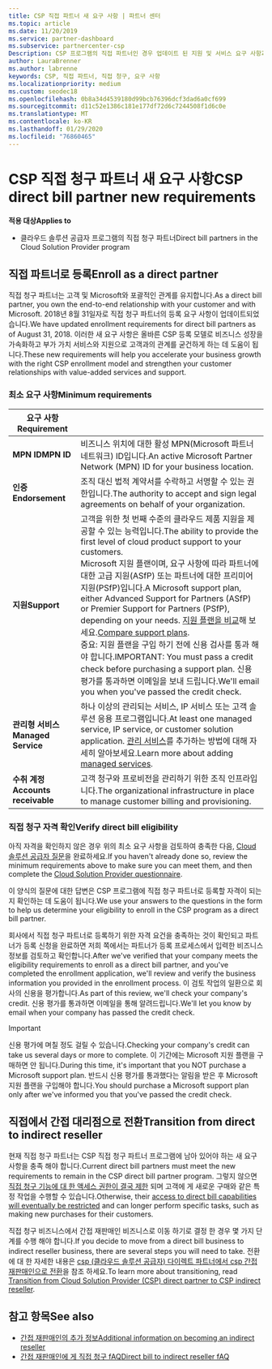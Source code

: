 ```yaml
---
title: CSP 직접 파트너 새 요구 사항 | 파트너 센터
ms.topic: article
ms.date: 11/20/2019
ms.service: partner-dashboard
ms.subservice: partnercenter-csp
Description: CSP 프로그램의 직접 파트너인 경우 업데이트 된 지원 및 서비스 요구 사항과 이러한 요구 사항을 충족 하는 방법에 대해 알아볼 수 있습니다.
author: LauraBrenner
ms.author: labrenne
keywords: CSP, 직접 파트너, 직접 청구, 요구 사항
ms.localizationpriority: medium
ms.custom: seodec18
ms.openlocfilehash: 0b8a34d4539180d99bcb76396dcf3dad6a0cf699
ms.sourcegitcommit: d11c52e1386c181e177df72d6c7244508f1d6c0e
ms.translationtype: MT
ms.contentlocale: ko-KR
ms.lasthandoff: 01/29/2020
ms.locfileid: "76860465"
---
```

# <a name="csp-direct-bill-partner-new-requirements"></a><span data-ttu-id="7e48a-104">CSP 직접 청구 파트너 새 요구 사항</span><span class="sxs-lookup"><span data-stu-id="7e48a-104">CSP direct bill partner new requirements</span></span>

<span data-ttu-id="7e48a-105">**적용 대상**</span><span class="sxs-lookup"><span data-stu-id="7e48a-105">**Applies to**</span></span>

- <span data-ttu-id="7e48a-106">클라우드 솔루션 공급자 프로그램의 직접 청구 파트너</span><span class="sxs-lookup"><span data-stu-id="7e48a-106">Direct bill partners in the Cloud Solution Provider program</span></span>

## <a name="enroll-as-a-direct-partner"></a><span data-ttu-id="7e48a-107">직접 파트너로 등록</span><span class="sxs-lookup"><span data-stu-id="7e48a-107">Enroll as a direct partner</span></span>

<span data-ttu-id="7e48a-108">직접 청구 파트너는 고객 및 Microsoft와 포괄적인 관계를 유지합니다.</span><span class="sxs-lookup"><span data-stu-id="7e48a-108">As a direct bill partner, you own the end-to-end relationship with your customer and with Microsoft.</span></span> <span data-ttu-id="7e48a-109">2018년 8월 31일자로 직접 청구 파트너의 등록 요구 사항이 업데이트되었습니다.</span><span class="sxs-lookup"><span data-stu-id="7e48a-109">We have updated enrollment requirements for direct bill partners as of August 31, 2018.</span></span> <span data-ttu-id="7e48a-110">이러한 새 요구 사항은 올바른 CSP 등록 모델로 비즈니스 성장을 가속화하고 부가 가치 서비스와 지원으로 고객과의 관계를 굳건하게 하는 데 도움이 됩니다.</span><span class="sxs-lookup"><span data-stu-id="7e48a-110">These new requirements will help you accelerate your business growth with the right CSP enrollment model and strengthen your customer relationships with value-added services and support.</span></span>

### <a name="minimum-requirements"></a><span data-ttu-id="7e48a-111">최소 요구 사항</span><span class="sxs-lookup"><span data-stu-id="7e48a-111">Minimum requirements</span></span>

|<span data-ttu-id="7e48a-112">**요구 사항**</span><span class="sxs-lookup"><span data-stu-id="7e48a-112">**Requirement**</span></span>|                             |
|--------------------------------|--------------------------------------------------------------|
|<span data-ttu-id="7e48a-113">**MPN ID**</span><span class="sxs-lookup"><span data-stu-id="7e48a-113">**MPN ID**</span></span>   |<span data-ttu-id="7e48a-114">비즈니스 위치에 대한 활성 MPN(Microsoft 파트너 네트워크) ID입니다.</span><span class="sxs-lookup"><span data-stu-id="7e48a-114">An active Microsoft Partner Network (MPN) ID for your business location.</span></span>    |
|<span data-ttu-id="7e48a-115">**인증**</span><span class="sxs-lookup"><span data-stu-id="7e48a-115">**Endorsement**</span></span>   |<span data-ttu-id="7e48a-116">조직 대신 법적 계약서를 수락하고 서명할 수 있는 권한입니다.</span><span class="sxs-lookup"><span data-stu-id="7e48a-116">The authority to accept and sign legal agreements on behalf of your organization.</span></span>|
|<span data-ttu-id="7e48a-117">**지원**</span><span class="sxs-lookup"><span data-stu-id="7e48a-117">**Support**</span></span>   |<span data-ttu-id="7e48a-118">고객을 위한 첫 번째 수준의 클라우드 제품 지원을 제공할 수 있는 능력입니다.</span><span class="sxs-lookup"><span data-stu-id="7e48a-118">The ability to provide the first level of cloud product support to your customers.</span></span> <br><span data-ttu-id="7e48a-119">Microsoft 지원 플랜이며, 요구 사항에 따라 파트너에 대한 고급 지원(ASfP) 또는 파트너에 대한 프리미어 지원(PSfP)입니다.</span><span class="sxs-lookup"><span data-stu-id="7e48a-119">A Microsoft support plan, either Advanced Support for Partners (ASfP) or Premier Support for Partners (PSfP), depending on your needs.</span></span> <span data-ttu-id="7e48a-120">[지원 플랜을 비교](https://partner.microsoft.com/support/partnersupport)해 보세요.</span><span class="sxs-lookup"><span data-stu-id="7e48a-120">[Compare support plans](https://partner.microsoft.com/support/partnersupport).</span></span><br> <span data-ttu-id="7e48a-121">중요: 지원 플랜을 구입 하기 전에 신용 검사를 통과 해야 합니다.</span><span class="sxs-lookup"><span data-stu-id="7e48a-121">IMPORTANT: You must pass a credit check before purchasing a support plan.</span></span> <span data-ttu-id="7e48a-122">신용 평가를 통과하면 이메일을 보내 드립니다.</span><span class="sxs-lookup"><span data-stu-id="7e48a-122">We'll email you when you've passed the credit check.</span></span> |
|<span data-ttu-id="7e48a-123">**관리형 서비스**</span><span class="sxs-lookup"><span data-stu-id="7e48a-123">**Managed Service**</span></span>   |<span data-ttu-id="7e48a-124">하나 이상의 관리되는 서비스, IP 서비스 또는 고객 솔루션 응용 프로그램입니다.</span><span class="sxs-lookup"><span data-stu-id="7e48a-124">At least one managed service, IP service, or customer solution application.</span></span> <span data-ttu-id="7e48a-125">[관리 서비스](https://partner.microsoft.com/business-opportunities/managed-services-provider)를 추가하는 방법에 대해 자세히 알아보세요.</span><span class="sxs-lookup"><span data-stu-id="7e48a-125">Learn more about adding [managed services](https://partner.microsoft.com/business-opportunities/managed-services-provider).</span></span>|
|<span data-ttu-id="7e48a-126">**수취 계정**</span><span class="sxs-lookup"><span data-stu-id="7e48a-126">**Accounts receivable**</span></span> |<span data-ttu-id="7e48a-127">고객 청구와 프로비전을 관리하기 위한 조직 인프라입니다.</span><span class="sxs-lookup"><span data-stu-id="7e48a-127">The organizational infrastructure in place to manage customer billing and provisioning.</span></span>

### <a name="verify-direct-bill-eligibility"></a><span data-ttu-id="7e48a-128">직접 청구 자격 확인</span><span class="sxs-lookup"><span data-stu-id="7e48a-128">Verify direct bill eligibility</span></span>

<span data-ttu-id="7e48a-129">아직 자격을 확인하지 않은 경우 위의 최소 요구 사항을 검토하여 충족한 다음, [Cloud 솔루션 공급자 질문](https://partner.microsoft.com/cloud-solution-provider/assessment)을 완료하세요.</span><span class="sxs-lookup"><span data-stu-id="7e48a-129">If you haven't already done so, review the minimum requirements above to make sure you can meet them, and then complete the [Cloud Solution Provider questionnaire](https://partner.microsoft.com/cloud-solution-provider/assessment).</span></span>

<span data-ttu-id="7e48a-130">이 양식의 질문에 대한 답변은 CSP 프로그램에 직접 청구 파트너로 등록할 자격이 되는지 확인하는 데 도움이 됩니다.</span><span class="sxs-lookup"><span data-stu-id="7e48a-130">We use your answers to the questions in the form to help us determine your eligibility to enroll in the CSP program as a direct bill partner.</span></span>

<span data-ttu-id="7e48a-131">회사에서 직접 청구 파트너로 등록하기 위한 자격 요건을 충족하는 것이 확인되고 파트너가 등록 신청을 완료하면 저희 쪽에서는 파트너가 등록 프로세스에서 입력한 비즈니스 정보를 검토하고 확인합니다.</span><span class="sxs-lookup"><span data-stu-id="7e48a-131">After we've verified that your company meets the eligibility requirements to enroll as a direct bill partner, and you've completed the enrollment application, we'll review and verify the business information you provided in the enrollment process.</span></span> <span data-ttu-id="7e48a-132">이 검토 작업의 일환으로 회사의 신용을 평가합니다.</span><span class="sxs-lookup"><span data-stu-id="7e48a-132">As part of this review, we'll check your company's credit.</span></span> <span data-ttu-id="7e48a-133">신용 평가를 통과하면 이메일을 통해 알려드립니다.</span><span class="sxs-lookup"><span data-stu-id="7e48a-133">We'll let you know by email when your company has passed the credit check.</span></span>

>[!IMPORTANT]
><span data-ttu-id="7e48a-134">신용 평가에 며칠 정도 걸릴 수 있습니다.</span><span class="sxs-lookup"><span data-stu-id="7e48a-134">Checking your company's credit can take us several days or more to complete.</span></span> <span data-ttu-id="7e48a-135">이 기간에는 Microsoft 지원 플랜을 구매하면 안 됩니다.</span><span class="sxs-lookup"><span data-stu-id="7e48a-135">During this time, it's important that you NOT purchase a Microsoft support plan.</span></span> <span data-ttu-id="7e48a-136">반드시 신용 평가를 통과했다는 알림을 받은 후 Microsoft 지원 플랜을 구입해야 합니다.</span><span class="sxs-lookup"><span data-stu-id="7e48a-136">You should purchase a Microsoft support plan only after we've informed you that you've passed the credit check.</span></span>

## <a name="transition-from-direct-to-indirect-reseller"></a><span data-ttu-id="7e48a-137">직접에서 간접 대리점으로 전환</span><span class="sxs-lookup"><span data-stu-id="7e48a-137">Transition from direct to indirect reseller</span></span>

<span data-ttu-id="7e48a-138">현재 직접 청구 파트너는 CSP 직접 청구 파트너 프로그램에 남아 있어야 하는 새 요구 사항을 충족 해야 합니다.</span><span class="sxs-lookup"><span data-stu-id="7e48a-138">Current direct bill partners must meet the new requirements to remain in the CSP direct bill partner program.</span></span> <span data-ttu-id="7e48a-139">그렇지 않으면 [직접 청구 기능에 대 한 액세스 권한이 결국 제한](restricted-direct-bill-capabilities.md) 되며 고객에 게 새로운 구매와 같은 특정 작업을 수행할 수 있습니다.</span><span class="sxs-lookup"><span data-stu-id="7e48a-139">Otherwise, their [access to direct bill capabilities will eventually be restricted](restricted-direct-bill-capabilities.md) and can longer perform specific tasks, such as making new purchases for their customers.</span></span> 

<span data-ttu-id="7e48a-140">직접 청구 비즈니스에서 간접 재판매인 비즈니스로 이동 하기로 결정 한 경우 몇 가지 단계를 수행 해야 합니다.</span><span class="sxs-lookup"><span data-stu-id="7e48a-140">If you decide to move from a direct bill business to indirect reseller business, there are several steps you will need to take.</span></span> <span data-ttu-id="7e48a-141">전환에 대 한 자세한 내용은 [csp (클라우드 솔루션 공급자) 다이렉트 파트너에서 csp 간접 재판매인으로 전환](transition-direct-to-indirect.md)을 참조 하세요.</span><span class="sxs-lookup"><span data-stu-id="7e48a-141">To learn more about transitioning, read [Transition from Cloud Solution Provider (CSP) direct partner to CSP indirect reseller](transition-direct-to-indirect.md).</span></span> 

## <a name="see-also"></a><span data-ttu-id="7e48a-142">참고 항목</span><span class="sxs-lookup"><span data-stu-id="7e48a-142">See also</span></span>

- [<span data-ttu-id="7e48a-143">간접 재판매인의 추가 정보</span><span class="sxs-lookup"><span data-stu-id="7e48a-143">Additional information on becoming an indirect reseller</span></span>](https://assetsprod.microsoft.com/csp-directbill-to-indirect-transition.pdf)
- [<span data-ttu-id="7e48a-144">간접 재판매인에 게 직접 청구 fAQ</span><span class="sxs-lookup"><span data-stu-id="7e48a-144">Direct bill to indirect reseller fAQ</span></span>](https://assetsprod.microsoft.com/mpn/direct-bill-partner-faq.pdf)
